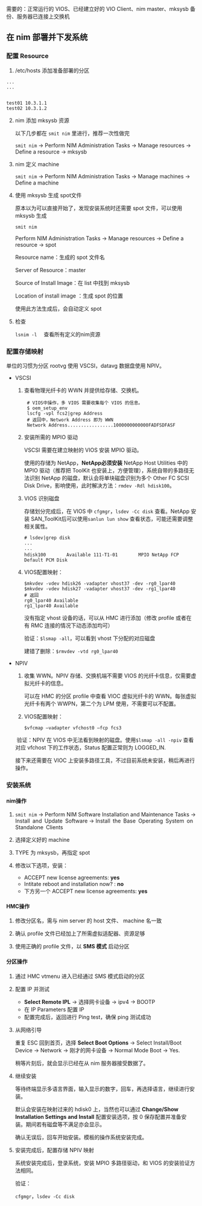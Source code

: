 需要的：正常运行的 VIOS、已经建立好的 VIO Client、nim master、mksysb 备份、服务器已连接上交换机

## 在 nim 部署并下发系统

### 配置 Resource
1. /etc/hosts 添加准备部署的分区
```
...
...


test01 10.3.1.1
test02 10.3.1.2
```

2. nim 添加 mksysb 资源

   以下几步都在 `smit nim` 里进行，推荐一次性做完

   `smit nim`  -> Perform NIM Administration Tasks -> Manage resources -> Define a resource -> mksysb

3. nim 定义 machine

   `smit nim`  -> Perform NIM Administration Tasks -> Manage machines -> Define a machine

4. 使用 mksysb 生成 spot文件

   原本以为可以直接开始了，发现安装系统时还需要 spot 文件，可以使用 mksysb 生成

   `smit nim`

   Perform NIM Administration Tasks -> Manage resources -> Define a resource -> spot

   Resource name：生成的 spot 文件名

   Server of Resource：master

   Source of Install Image：在 list 中找到 mksysb

   Location of install image ：生成 spot 的位置

   使用此方法生成后，会自动定义 spot

3. 检查

   `lsnim -l  `  查看所有定义的nim资源



### 配置存储映射

单位的习惯为分区 rootvg 使用 VSCSI，datavg 数据盘使用 NPIV。



- VSCSI

  1. 查看物理光纤卡的 WWN 并提供给存储、交换机。

     ```shell
      # VIOS中操作，多 VIOS 需要收集每个 VIOS 的信息。
      $ oem_setup_env 
      lscfg -vpl fcs2|grep Address
      # 返回中，Network Address 即为 WWN
      Network Address.................1000000000000FADFSDFASF
     ```

   2. 安装所需的 MPIO 驱动

      VSCSI 需要在建立映射的 VIOS 安装 MPIO 驱动。

      使用的存储为 NetApp，**NetApp必须安装** NetApp Host Utilities 中的 MPIO 驱动（推荐把 ToolKit 也安装上，方便管理），系统自带的多路径无法识别 NetApp 的磁盘，默认会将单块磁盘识别为多个 Other FC SCSI Disk Drive，影响使用，此时解决方法：`rmdev -Rdl hdisk100`。
      
   3. VIOS 识别磁盘

      存储划分完成后，在 VIOS 中 `cfgmgr`，`lsdev -Cc disk` 查看。NetApp 安装 SAN_ToolKit后可以使用`sanlun lun show`  查看状态，可能还需要调整相关属性。

      ```shell
      # lsdev|grep disk
      ...
      ...
      hdisk100 　　　　Available 111-T1-01 　　　　MPIO NetApp FCP Default PCM Disk
      ```

   4. VIOS配置映射：

      ```shell
      $mkvdev -vdev hdisk26 -vadapter vhost37 -dev -rg0_lpar40
      $mkvdev -vdev hdisk27 -vadapter vhost37 -dev -rg1_lpar40
      # 返回
      rg0_lpar40 Available
      rg1_lpar40 Available
      ```

      没有指定 vhost 设备的话，可以从 HMC 进行添加（修改 profile 或者在有 RMC 连接的情况下动态添加均可）

      验证：`$lsmap -all`，可以看到 vhost 下分配的对应磁盘
      
      建错了删除：`$rmvdev -vtd rg0_lpar40`

  

- NPIV

  1. 收集 WWN。NPIV 存储、交换机端不需要 VIOS 的光纤卡信息，仅需要虚拟光纤卡的信息。

     可以在 HMC 的分区 profile 中查看 VIOC 虚拟光纤卡的 WWN。每张虚拟光纤卡有两个 WWPN，第二个为 LPM 使用，不需要可以不配置。

  2. VIOS配置映射：

     ```shell
     $vfcmap –vadapter vfchost0 –fcp fcs3 
     ```

  ​       验证：NPIV 在 VIOS 中无法看到映射的磁盘。使用`$lsmap -all -npiv`  查看对应 vfchost 下的工作状态，Status 配置正常则为 LOGGED_IN.

  接下来还需要在 VIOC 上安装多路径工具，不过目前系统未安装，稍后再进行操作。




### 安装系统

#### nim操作

1. `smit nim`  -> Perform NIM Software Installation and Maintenance Tasks -> Install and Update Software -> Install the Base Operating System on Standalone Clients

2. 选择定义好的 machine

3. TYPE 为 mksysb，再指定 spot
4. 修改以下选项，安装：
   - ACCEPT new license agreements: **yes**
   - Intitate reboot and installation now? : **no**
   - 下方另一个 ACCEPT new license agreements: **yes**

#### HMC操作

1. 修改分区名，需与 nim server 的 host 文件、 machine 名一致

2. 确认 profile 文件已经加上了所需虚拟适配器、资源足够

3. 使用正确的 profile 文件，以 **SMS 模式**  启动分区

#### 分区操作

1. 通过 HMC vtmenu 进入已经通过 SMS 模式启动的分区

2. 配置 IP 并测试
   - **Select Remote IPL** -> 选择网卡设备 -> ipv4 -> BOOTP 
   - 在 IP Parameters 配置 IP
   - 配置完成后，返回进行 Ping test，确保 ping 测试成功

3. 从网络引导

   重复 ESC 回到首页，选择  **Select Boot Options** -> Select Install/Boot Device -> Network -> 刚才的网卡设备 -> Normal Mode Boot -> Yes.

   稍等片刻后，就会显示已经在从 nim 服务器接受数据了。

4. 继续安装

   等待终端显示多语言界面，输入显示的数字，回车，再选择语言，继续进行安装。

   默认会安装在映射过来的 hdisk0 上，当然也可以通过 **Change/Show Installation Settings and Install** 配置安装选项，按 0 保存配置并准备安装。期间若有磁盘等不满足亦会显示。

   确认无误后，回车开始安装。模板的操作系统安装完成。

5. 安装完成后，配置存储 NPIV 映射

   系统安装完成后，登录系统，安装 MPIO 多路径驱动，和 VIOS 的安装验证方法相同。

   验证：

   `cfgmgr`，`lsdev -Cc disk`





